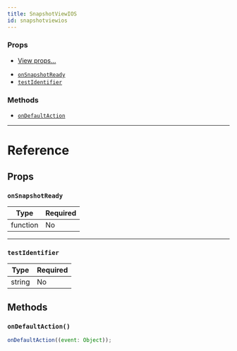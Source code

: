 ```yaml
---
title: SnapshotViewIOS
id: snapshotviewios
---
```


### Props

- [View props...](view.md#props)

* [`onSnapshotReady`](snapshotviewios.md#onsnapshotready)
* [`testIdentifier`](snapshotviewios.md#testidentifier)

### Methods

- [`onDefaultAction`](snapshotviewios.md#ondefaultaction)

---

# Reference

## Props

### `onSnapshotReady`

| Type     | Required |
| -------- | -------- |
| function | No       |

---

### `testIdentifier`

| Type   | Required |
| ------ | -------- |
| string | No       |

## Methods

### `onDefaultAction()`

```jsx
onDefaultAction((event: Object));
```
